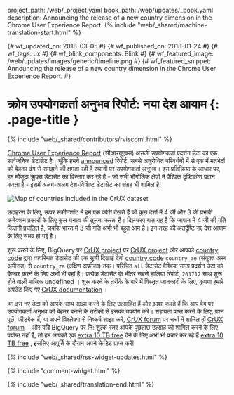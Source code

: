 project_path: /web/_project.yaml
book_path: /web/updates/_book.yaml
description: Announcing the release of a new country dimension in the Chrome User Experience Report.
{% include "web/_shared/machine-translation-start.html" %}

{# wf_updated_on: 2018-03-05 #}
{# wf_published_on: 2018-01-24 #}
{# wf_tags: ux #}
{# wf_blink_components: Blink #}
{# wf_featured_image: /web/updates/images/generic/timeline.png #}
{# wf_featured_snippet: Announcing the release of a new country dimension in the Chrome User Experience Report. #}

# क्रोम उपयोगकर्ता अनुभव रिपोर्ट: नया देश आयाम {: .page-title }

{% include "web/_shared/contributors/rviscomi.html" %}

<div class="clearfix"></div>

[Chrome User Experience Report](/web/tools/chrome-user-experience-report/) (सीआरयूएक्स) असली उपयोगकर्ता प्रदर्शन डेटा का एक सार्वजनिक डेटासेट है। चूंकि हमने [announced](https://blog.chromium.org/2017/10/introducing-chrome-user-experience-report.html) रिपोर्ट, सबसे अनुरोधित परिवर्धनों में से एक में मतभेदों को बेहतर ढंग से समझने की क्षमता रही है स्थानों पर उपयोगकर्ता अनुभव। इस प्रतिक्रिया के आधार पर, हम मौजूदा क्रूक्स डेटासेट का विस्तार कर रहे हैं - जो सभी भौगोलिक क्षेत्रों में वैश्विक दृष्टिकोण प्रदान करता है - इसमें अलग-अलग देश-विशिष्ट डेटासेट का संग्रह भी शामिल है!

<img src="/web/updates/images/2018/01/crux-countries.png"
    alt="Map of countries included in the CrUX dataset"/>

उदाहरण के लिए, ऊपर स्क्रीनशॉट में हम एक क्वेरी देखते हैं जो कुछ देशों में 4 जी और 3 जी प्रभावी कनेक्शन प्रकारों के लिए कुल घनत्व की तुलना करता है। दिलचस्प बात यह है कि जापान में 4 जी की गति कितनी प्रचलित है, जबकि भारत में 3 जी गति अभी भी बहुत आम है। इन तरह की अंतर्दृष्टि नए देश आयाम के लिए संभव हो गई है।

शुरू करने के लिए, BigQuery पर [CrUX project](https://bigquery.cloud.google.com/dataset/chrome-ux-report:all) पर [CrUX project](https://bigquery.cloud.google.com/dataset/chrome-ux-report:all) और आपको [country code](https://en.wikipedia.org/wiki/ISO_3166-1_alpha-2) द्वारा व्यवस्थित डेटासेट की एक सूची दिखाई देगी [country code](https://en.wikipedia.org/wiki/ISO_3166-1_alpha-2) `country_ae` (संयुक्त अरब अमीरात) से `country_za` (दक्षिण अफ्रीका) तक। परिचित `all` डेटासेट वैश्विक समग्र प्रदर्शन डेटा को कैप्चर करने के लिए अभी भी वहां है। प्रत्येक डेटासेट के भीतर सबसे हालिया रिपोर्ट, `201712` साथ शुरू होने वाली मासिक undefined । शुरू करने के तरीके के बारे में विस्तृत जानकारी के लिए, कृपया हमारे अपडेट किए गए [CrUX documentation](/web/tools/chrome-user-experience-report/) ।

हम इस नए डेटा को आपके साथ साझा करने के लिए उत्साहित हैं और आशा करते हैं कि आप वेब पर उपयोगकर्ता अनुभव को बेहतर बनाने के तरीकों से इसका उपयोग करें। सहायता प्राप्त करने के लिए, प्रश्न पूछें, फीडबैक दें, या अपने विश्लेषण से निष्कर्ष साझा करें, [CrUX forum](https://groups.google.com/a/chromium.org/forum/#!forum/chrome-ux-report) पर चर्चा में शामिल हों [CrUX forum](https://groups.google.com/a/chromium.org/forum/#!forum/chrome-ux-report) । और यदि BigQuery पर नि: शुल्क स्तर आपके पूछताछ उत्साह को शामिल करने के लिए पर्याप्त नहीं है, तो हम आपको एक [extra 10 TB free](https://docs.google.com/forms/d/e/1FAIpQLSeMYnz93JQuO7rPewVrKpLfxO7JREOysti0CQyRo31bc7cXHA/viewform) देने के लिए अभी भी प्रचार कर रहे हैं [extra 10 TB free](https://docs.google.com/forms/d/e/1FAIpQLSeMYnz93JQuO7rPewVrKpLfxO7JREOysti0CQyRo31bc7cXHA/viewform) , इसलिए आपूर्ति के दौरान अपने क्रेडिट प्राप्त करें!

{% include "web/_shared/rss-widget-updates.html" %}

{% include "comment-widget.html" %}

{% include "web/_shared/translation-end.html" %}